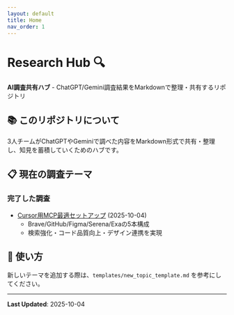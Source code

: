```yaml
---
layout: default
title: Home
nav_order: 1
---
```


# Research Hub 🔍

**AI調査共有ハブ** - ChatGPT/Gemini調査結果をMarkdownで整理・共有するリポジトリ

## 📚 このリポジトリについて

3人チームがChatGPTやGeminiで調べた内容をMarkdown形式で共有・整理し、知見を蓄積していくためのハブです。

## 📋 現在の調査テーマ

### 完了した調査

- [Cursor用MCP最適セットアップ](../Cursor-MCP/overview.md) (2025-10-04)
  - Brave/GitHub/Figma/Serena/Exaの5本構成
  - 検索強化・コード品質向上・デザイン連携を実現

## 🚀 使い方

新しいテーマを追加する際は、`templates/new_topic_template.md` を参考にしてください。

---

**Last Updated**: 2025-10-04

